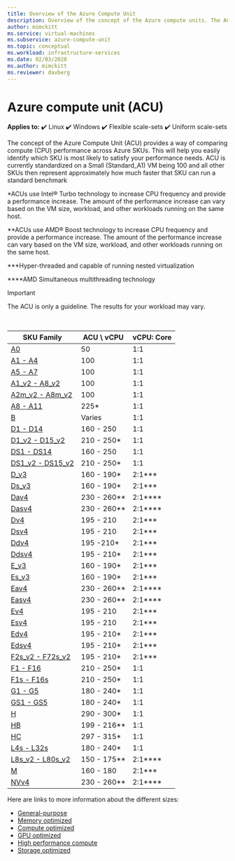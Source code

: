 ```yaml
---
title: Overview of the Azure Compute Unit
description: Overview of the concept of the Azure compute units. The ACU provides a way of comparing CPU performance across Azure SKUs.
author: mimckitt
ms.service: virtual-machines
ms.subservice: azure-compute-unit
ms.topic: conceptual
ms.workload: infrastructure-services
ms.date: 02/03/2020
ms.author: mimckitt
ms.reviewer: davberg
---
```


# Azure compute unit (ACU)

**Applies to:** :heavy_check_mark: Linux :heavy_check_mark: Windows :heavy_check_mark: Flexible scale-sets :heavy_check_mark: Uniform scale-sets

The concept of the Azure Compute Unit (ACU) provides a way of comparing compute (CPU) performance across Azure SKUs. This will help you easily identify which SKU is most likely to satisfy your performance needs. ACU is currently standardized on a Small (Standard_A1) VM being 100 and all other SKUs then represent approximately how much faster that SKU can run a standard benchmark

*ACUs use Intel® Turbo technology to increase CPU frequency and provide a performance increase.  The amount of the performance increase can vary based on the VM size, workload, and other workloads running on the same host.

**ACUs use AMD® Boost technology to increase CPU frequency and provide a performance increase.  The amount of the performance increase can vary based on the VM size, workload, and other workloads running on the same host.

***Hyper-threaded and capable of running nested virtualization

****AMD Simultaneous multithreading technology

> [!IMPORTANT]
> The ACU is only a guideline. The results for your workload may vary.
<br>

| SKU Family | ACU \ vCPU | vCPU: Core |
| --- | --- |---|
| [A0](sizes-previous-gen.md) |50 | 1:1 |
| [A1 - A4](sizes-previous-gen.md) |100 | 1:1 |
| [A5 - A7](sizes-previous-gen.md) |100 | 1:1 |
| [A1_v2 - A8_v2](sizes-general.md) |100 | 1:1 |
| [A2m_v2 - A8m_v2](sizes-general.md) |100 | 1:1 |
| [A8 - A11](sizes-previous-gen.md) |225* | 1:1 |
| [B](sizes-b-series-burstable.md) |Varies | 1:1 |
| [D1 - D14](sizes-previous-gen.md) |160 - 250 | 1:1 |
| [D1_v2 - D15_v2](dv2-dsv2-series.md) |210 - 250* | 1:1 |
| [DS1 - DS14](sizes-previous-gen.md) |160 - 250 | 1:1 |
| [DS1_v2 - DS15_v2](dv2-dsv2-series.md) |210 - 250* | 1:1 |
| [D_v3](dv3-dsv3-series.md) |160 - 190* | 2:1\*\*\* |
| [Ds_v3](dv3-dsv3-series.md) |160 - 190* | 2:1\*\*\* |
| [Dav4](dav4-dasv4-series.md) |230 - 260** | 2:1\*\*\*\* |
| [Dasv4](dav4-dasv4-series.md) |230 - 260** | 2:1\*\*\*\* |
| [Dv4](dv4-dsv4-series.md) | 195 - 210 | 2:1\*\*\* |
| [Dsv4](dv4-dsv4-series.md) | 195 - 210 | 2:1\*\*\* |
| [Ddv4](ddv4-ddsv4-series.md) | 195 -210* | 2:1\*\*\* |
| [Ddsv4](ddv4-ddsv4-series.md) | 195 - 210* | 2:1\*\*\* |
| [E_v3](ev3-esv3-series.md) |160 - 190* | 2:1\*\*\*|
| [Es_v3](ev3-esv3-series.md) |160 - 190* | 2:1\*\*\* |
| [Eav4](eav4-easv4-series.md) |230 - 260** | 2:1\*\*\*\* |
| [Easv4](eav4-easv4-series.md) | 230 - 260** | 2:1\*\*\*\* |
| [Ev4](ev4-esv4-series.md) | 195 - 210 | 2:1\*\*\* |
| [Esv4](ev4-esv4-series.md) | 195 - 210 | 2:1\*\*\* |
| [Edv4](edv4-edsv4-series.md) | 195 - 210* | 2:1\*\*\* |
| [Edsv4](edv4-edsv4-series.md) | 195 - 210* | 2:1\*\*\* |
| [F2s_v2 - F72s_v2](fsv2-series.md) |195 - 210* | 2:1\*\*\* |
| [F1 - F16](sizes-previous-gen.md) |210 - 250* | 1:1 |
| [F1s - F16s](sizes-previous-gen.md) |210 - 250* | 1:1 |
| [G1 - G5](sizes-previous-gen.md) |180 - 240* | 1:1 |
| [GS1 - GS5](sizes-previous-gen.md) |180 - 240* | 1:1 |
| [H](h-series.md) |290 - 300* | 1:1 |
| [HB](hb-series.md) |199 - 216** | 1:1 |
| [HC](hc-series.md) |297 - 315* | 1:1 |
| [L4s - L32s](sizes-previous-gen.md) |180 - 240* | 1:1 |
| [L8s_v2 - L80s_v2](lsv2-series.md) |150 - 175** | 2:1\*\*\*\* |
| [M](m-series.md) | 160 - 180 | 2:1\*\*\* |
| [NVv4](nvv4-series.md) |230 - 260** | 2:1\*\*\*\* |

Here are links to more information about the different sizes:

- [General-purpose](sizes-general.md)
- [Memory optimized](sizes-memory.md)
- [Compute optimized](sizes-compute.md)
- [GPU optimized](sizes-gpu.md)
- [High performance compute](sizes-hpc.md)
- [Storage optimized](sizes-storage.md)
